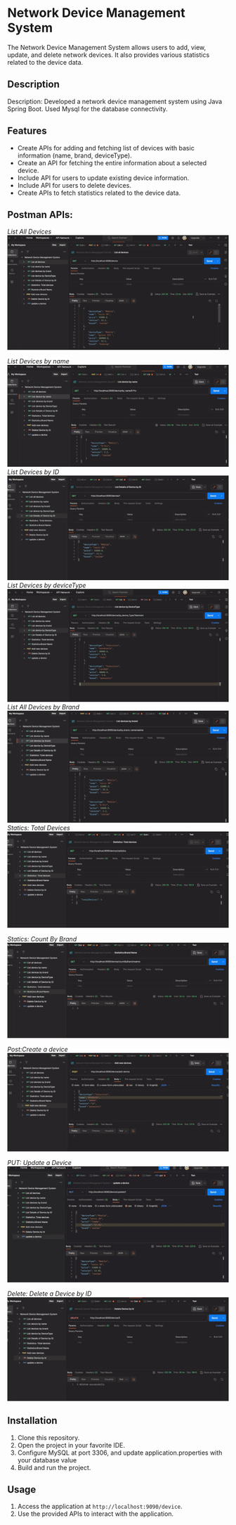 # Network Device Management System

The Network Device Management System allows users to add, view, update, and delete network devices. It also provides various statistics related to the device data.

## Description
Description: Developed a network device management system using Java Spring Boot. Used Mysql for the database connectivity.


## Features
- Create APIs for adding and fetching list of devices with basic
  information (name, brand, deviceType).
- Create an API for fetching the entire information about a selected
   device.
- Include API for users to update existing device information.
- Include API for users to delete devices.
- Create APIs to fetch statistics related to the device data.
  

## Postman APIs:

*List All Devices*
![Screenshot 1](/images/List_All_Devices.jpeg)

*List Devices by name*
![Screenshot 1](/images/List_Details_by_Name.jpeg)
*List Devices by ID*
![Screenshot 1](/images/List_Details_by_ID.jpeg)
*List Devices by deviceType*
![Screenshot 1](/images/List_Details_By_DeviceType.jpeg)
*List All Devices by Brand*
![Screenshot 1](/images/List_Details_BY_Brand.jpeg)
*Statics: Total Devices*
![Screenshot 1](/images/Total_Number_of_count.jpeg)


*Statics: Count By Brand*
![Screenshot 1](/images/Count_By_Brand.jpeg)


*Post:Create a device*
![Screenshot 1](/images/Create_A_Device.jpeg)


*PUT: Update a Device*
![Screenshot 1](/images/Update_A_Device.jpeg)


*Delete: Delete a Device by ID*
![Screenshot 1](/images/Delete_A_Device.jpeg)




## Installation

1. Clone this repository.
2. Open the project in your favorite IDE.
3. Configure MySQL at port 3306, and update application.properties with your database value
4. Build and run the project.

## Usage

1. Access the application at `http://localhost:9090/device`.
2. Use the provided APIs to interact with the application.


